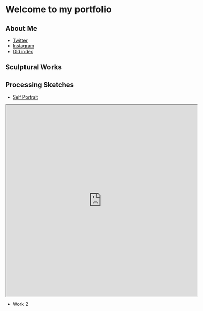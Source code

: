 # Welcome to my portfolio

## About Me
 - [Twitter](https://twitter.com/thingspockydoes)
 - [Instagram](https://www.instagram.com/pockyyyyyy_tnt/)
 - [Old index](./index-demo.html)

## Sculptural Works

## Processing Sketches

 - [Self Portrait](http://127.0.0.1:5500/sketch/w1/)
 <iframe src="http://127.0.0.1:5500/sketch/w1/" height="600" width="600" title="Self Portrait"></iframe>

 - Work 2
